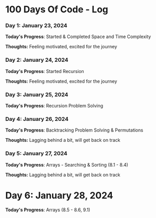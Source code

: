 # 100 Days Of Code - Log

### Day 1: January 23, 2024

**Today's Progress**: Started & Completed Space and Time Complexity

**Thoughts:** Feeling motivated, excited for the journey

### Day 2: January 24, 2024

**Today's Progress**: Started Recursion

**Thoughts:** Feeling motivated, excited for the journey

### Day 3: January 25, 2024

**Today's Progress**: Recursion Problem Solving

### Day 4: January 26, 2024

**Today's Progress**: Backtracking Problem Solving & Permutations

**Thoughts:** Lagging behind a bit, will get back on track

### Day 5: January 27, 2024

**Today's Progress**: Arrays - Searching & Sorting (8.1 - 8.4)

**Thoughts:** Lagging behind a bit, will get back on track

# Day 6: January 28, 2024

**Today's Progress**: Arrays (8.5 - 8.6, 9.1)

<!-- ### Day 0: February 30, 2016 (Example 2)

**Today's Progress**: Fixed CSS, worked on canvas functionality for the app.

**Thoughts**: I really struggled with CSS, but, overall, I feel like I am slowly getting better at it. Canvas is still new for me, but I managed to figure out some basic functionality.

**Link(s) to work**: [Calculator App](http://www.example.com) -->


<!-- ### Day 1: June 27, Monday

**Today's Progress**: I've gone through many exercises on FreeCodeCamp.

**Thoughts** I've recently started coding, and it's a great feeling when I finally solve an algorithm challenge after a lot of attempts and hours spent. -->

<!-- **Link(s) to work**
1. [Find the Longest Word in a String](https://www.freecodecamp.com/challenges/find-the-longest-word-in-a-string)
2. [Title Case a Sentence](https://www.freecodecamp.com/challenges/title-case-a-sentence) -->